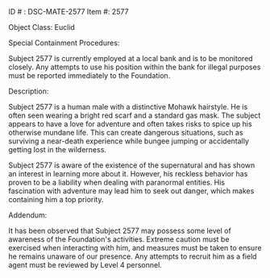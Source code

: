 ID # : DSC-MATE-2577
Item #: 2577

Object Class: Euclid

Special Containment Procedures:

Subject 2577 is currently employed at a local bank and is to be monitored closely. Any attempts to use his position within the bank for illegal purposes must be reported immediately to the Foundation.

Description:

Subject 2577 is a human male with a distinctive Mohawk hairstyle. He is often seen wearing a bright red scarf and a standard gas mask. The subject appears to have a love for adventure and often takes risks to spice up his otherwise mundane life. This can create dangerous situations, such as surviving a near-death experience while bungee jumping or accidentally getting lost in the wilderness.

Subject 2577 is aware of the existence of the supernatural and has shown an interest in learning more about it. However, his reckless behavior has proven to be a liability when dealing with paranormal entities. His fascination with adventure may lead him to seek out danger, which makes containing him a top priority.

Addendum:

It has been observed that Subject 2577 may possess some level of awareness of the Foundation's activities. Extreme caution must be exercised when interacting with him, and measures must be taken to ensure he remains unaware of our presence. Any attempts to recruit him as a field agent must be reviewed by Level 4 personnel.